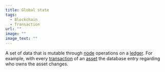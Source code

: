 ```yaml
---
title: Global state
tags:
  - Blockchain
  - Transaction
url: ""
image: ""
image_text: ""
---
```


A set of data that is mutable through [node](https://www.essentialcardano.io/glossary/node) operations on a [ledger](https://www.essentialcardano.io/glossary/ledger). For example, with every [transaction](https://www.essentialcardano.io/glossary/transaction-tx) of an [asset](https://www.essentialcardano.io/glossary/asset) the database entry regarding who owns the asset changes.
